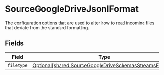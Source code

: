 # SourceGoogleDriveJsonlFormat

The configuration options that are used to alter how to read incoming files that deviate from the standard formatting.


## Fields

| Field                                                                                                                      | Type                                                                                                                       | Required                                                                                                                   | Description                                                                                                                |
| -------------------------------------------------------------------------------------------------------------------------- | -------------------------------------------------------------------------------------------------------------------------- | -------------------------------------------------------------------------------------------------------------------------- | -------------------------------------------------------------------------------------------------------------------------- |
| `filetype`                                                                                                                 | [Optional[shared.SourceGoogleDriveSchemasStreamsFiletype]](../../models/shared/sourcegoogledriveschemasstreamsfiletype.md) | :heavy_minus_sign:                                                                                                         | N/A                                                                                                                        |